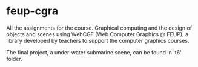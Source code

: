 # feup-cgra

All the assignments for the course. 
Graphical computing and the design of objects and scenes using WebCGF (Web Computer Graphics @ FEUP), a library developed by teachers to support the computer graphics courses.

The final project, a under-water submarine scene, can be found in 't6' folder.